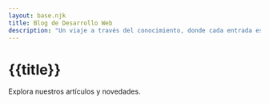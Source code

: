 ```yaml
---
layout: base.njk
title: Blog de Desarrollo Web
description: "Un viaje a través del conocimiento, donde cada entrada es una nueva aventura."
---
```


<h1>{{title}}</h1>
<p>Explora nuestros artículos y novedades.</p>